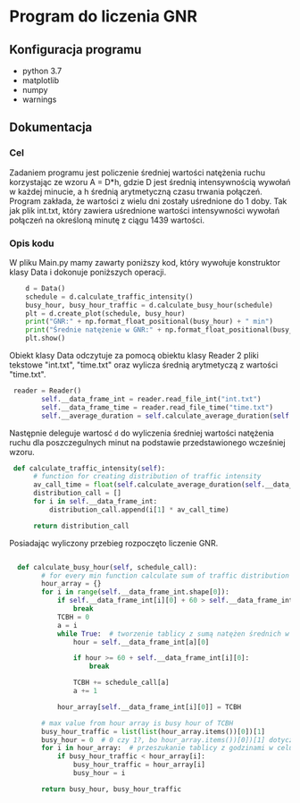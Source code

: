 # Program do liczenia GNR
## Konfiguracja programu
  - python 3.7
  - matplotlib
  - numpy 
  - warnings 
  

## Dokumentacja

### Cel
Zadaniem programu jest policzenie średniej wartości natężenia ruchu korzystając ze wzoru A = D*h, gdzie D jest średnią intensywnością wywołań w każdej minucie, a h średnią arytmetyczną czasu trwania połączeń. Program zakłada, że wartości z wielu dni zostały uśrednione do 1 doby. Tak jak plik int.txt, który zawiera uśrednione wartości intensywności wywołań połączeń na określoną minutę z ciągu 1439 wartości.

### Opis kodu

W pliku Main.py mamy zawarty poniższy kod, który wywołuje konstruktor klasy Data i dokonuje poniższych operacji. 

```python
    d = Data()
    schedule = d.calculate_traffic_intensity()
    busy_hour, busy_hour_traffic = d.calculate_busy_hour(schedule)
    plt = d.create_plot(schedule, busy_hour)
    print("GNR:" + np.format_float_positional(busy_hour) + " min")
    print("Średnie natężenie w GNR:" + np.format_float_positional(busy_hour_traffic, 2) + " połączenio-minut")
    plt.show()
```

Obiekt klasy Data odczytuje za pomocą obiektu klasy Reader 2 pliki tekstowe "int.txt", "time.txt" oraz wylicza średnią arytmetyczą z wartości "time.txt".

```python
 reader = Reader()
        self.__data_frame_int = reader.read_file_int("int.txt")
        self.__data_frame_time = reader.read_file_time("time.txt")
        self.__average_duration = self.calculate_average_duration(self.__data_frame_time)
```

  Następnie deleguje wartosć `d` do wyliczenia średniej wartości natężenia ruchu dla poszczegulnych minut na podstawie przedstawionego wcześniej wzoru. 
  
  ```python
   def calculate_traffic_intensity(self):
        # function for creating distribution of traffic intensity
        av_call_time = float(self.calculate_average_duration(self.__data_frame_time))
        distribution_call = []
        for i in self.__data_frame_int:
            distribution_call.append(i[1] * av_call_time)

        return distribution_call
  ```
Posiadając wyliczony przebieg rozpoczęto liczenie GNR.

```python

  def calculate_busy_hour(self, schedule_call):
        # for every min function calculate sum of traffic distribution from 1 h
        hour_array = {}
        for i in range(self.__data_frame_int.shape[0]):
            if self.__data_frame_int[i][0] + 60 > self.__data_frame_int[-1][0]:  # kończy pętle aby nie wyszła o godzinę za daleko
                break
            TCBH = 0
            a = i
            while True:  # tworzenie tablicy z sumą natężen średnich w poszczególnych godzinach
                hour = self.__data_frame_int[a][0]

                if hour >= 60 + self.__data_frame_int[i][0]:
                    break

                TCBH += schedule_call[a]
                a += 1

            hour_array[self.__data_frame_int[i][0]] = TCBH

        # max value from hour array is busy hour of TCBH
        busy_hour_traffic = list(list(hour_array.items())[0])[1]
        busy_hour = 0  # 0 czy 1?, bo hour_array.items())[0])[1] dotyczy 1, ale to znów kwestia interpreteacji przedziału
        for i in hour_array:  # przeszukanie tablicy z godzinami w celu znalezienia największej wartości
            if busy_hour_traffic < hour_array[i]:
                busy_hour_traffic = hour_array[i]
                busy_hour = i

        return busy_hour, busy_hour_traffic
```
